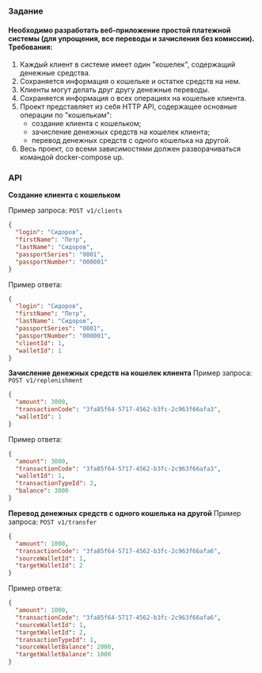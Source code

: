 ### Задание
#### Необходимо разработать веб-приложение простой платежной системы (для упрощения, все переводы и зачисления без комиссии). Требования:
1. Каждый клиент в системе имеет один "кошелек", содержащий денежные средства.
2. Сохраняется информация о кошельке и остатке средств на нем.
3. Клиенты могут делать друг другу денежные переводы.
4. Сохраняется информация о всех операциях на кошельке клиента.
5. Проект представляет из себя HTTP API, содержащее основные операции по
"кошелькам":
    - создание клиента с кошельком;
    - зачисление денежных средств на кошелек клиента;
    - перевод денежных средств с одного кошелька на другой.
6. Весь проект, со всеми зависимостями должен разворачиваться командой
docker-compose up.


### API

**Создание клиента с кошельком**

Пример запроса:
`POST v1/clients`
```json
{
  "login": "Сидоров",
  "firstName": "Петр",
  "lastName": "Сидоров",
  "passportSeries": "0001",
  "passportNumber": "000001"
}
```

Пример ответа:
```json
{
  "login": "Сидоров",
  "firstName": "Петр",
  "lastName": "Сидоров",
  "passportSeries": "0001",
  "passportNumber": "000001",
  "clientId": 1,
  "walletId": 1
}
```
**Зачисление денежных средств на кошелек клиента**
Пример запроса:
`POST v1/replenishment`
```json
{
  "amount": 3000,
  "transactionCode": "3fa85f64-5717-4562-b3fc-2c963f66afa3",
  "walletId": 1
}
```

Пример ответа:
```json
{
  "amount": 3000,
  "transactionCode": "3fa85f64-5717-4562-b3fc-2c963f66afa3",
  "walletId": 1,
  "transactionTypeId": 2,
  "balance": 3000
}
```

**Перевод денежных средств с одного кошелька на другой**
Пример запроса:
`POST v1/transfer`
```json
{
  "amount": 1000,
  "transactionCode": "3fa85f64-5717-4562-b3fc-2c963f66afa6",
  "sourceWalletId": 1,
  "targetWalletId": 2
}
```

Пример ответа:
```json
{
  "amount": 1000,
  "transactionCode": "3fa85f64-5717-4562-b3fc-2c963f66afa6",
  "sourceWalletId": 1,
  "targetWalletId": 2,
  "transactionTypeId": 1,
  "sourceWalletBalance": 2000,
  "targetWalletBalance": 1000
}
```
